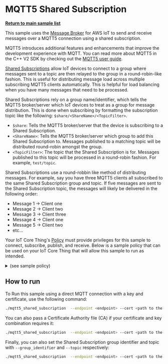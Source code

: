 # MQTT5 Shared Subscription

[**Return to main sample list**](../../README.md)

This sample uses the
[Message Broker](https://docs.aws.amazon.com/iot/latest/developerguide/iot-message-broker.html)
for AWS IoT to send and receive messages over a MQTT5 connection using a shared subscription.

MQTT5 introduces additional features and enhancements that improve the development experience with MQTT. You can read more about MQTT5 in the C++ V2 SDK by checking out the [MQTT5 user guide](../../../documents/MQTT5_Userguide.md).

[Shared Subscriptions](https://docs.aws.amazon.com/iot/latest/developerguide/mqtt.html#mqtt5-shared-subscription) allow IoT devices to connect to a group where messages sent to a topic are then relayed to the group in a round-robin-like fashion. This is useful for distributing message load across multiple subscribing MQTT5 clients automatically. This is helpful for load balancing when you have many messages that need to be processed.

Shared Subscriptions rely on a group name/identifier, which tells the MQTT5 broker/server which IoT devices to treat as a group for message distribution. This is done when subscribing by formatting the subscription topic like the following: `$share/<ShareName>/<TopicFilter>`.
* `$share`: Tells the MQTT5 broker/server that the device is subscribing to a Shared Subscription.
* `<ShareName>`: Tells the MQTT5 broker/server which group to add this Shared Subscription to. Messages published to a matching topic will be distributed round-robin amongst the group.
* `<TopicFilter>`: The topic that the Shared Subscription is for. Messages published to this topic will be processed in a round-robin fashion. For example, `test/topic`.

Shared Subscriptions use a round-robbin like method of distributing messages. For example, say you have three MQTT5 clients all subscribed to the same Shared Subscription group and topic. If five messages are sent to the Shared Subscription topic, the messages will likely be delivered in the following order:
* Message 1 -> Client one
* Message 2 -> Client two
* Message 3 -> Client three
* Message 4 -> Client one
* Message 5 -> Client two
* etc...

Your IoT Core Thing's [Policy](https://docs.aws.amazon.com/iot/latest/developerguide/iot-policies.html) must provide privileges for this sample to connect, subscribe, publish, and receive. Below is a sample policy that can be used on your IoT Core Thing that will allow this sample to run as intended.

<details>
<summary>(see sample policy)</summary>
<pre>
{
  "Version": "2012-10-17",
  "Statement": [
    {
      "Effect": "Allow",
      "Action": [
        "iot:Publish",
        "iot:Receive"
      ],
      "Resource": [
        "arn:aws:iot:<b>region</b>:<b>account</b>:topic/test/topic",
        "arn:aws:iot:<b>region</b>:<b>account</b>:topic/$share/*/test/topic"
      ]
    },
    {
      "Effect": "Allow",
      "Action": [
        "iot:Subscribe"
      ],
      "Resource": [
        "arn:aws:iot:<b>region</b>:<b>account</b>:topicfilter/test/topic",
        "arn:aws:iot:<b>region</b>:<b>account</b>:topicfilter/$share/*/test/topic"
      ]
    },
    {
      "Effect": "Allow",
      "Action": [
        "iot:Connect"
      ],
      "Resource": [
        "arn:aws:iot:<b>region</b>:<b>account</b>:client/test-*"
      ]
    }
  ]
}
</pre>

Replace with the following with the data from your AWS account:
* `<region>`: The AWS IoT Core region where you created your AWS IoT Core thing you wish to use with this sample. For example `us-east-1`.
* `<account>`: Your AWS IoT Core account ID. This is the set of numbers in the top right next to your AWS account name when using the AWS IoT Core website.

Note that in a real application, you may want to avoid the use of wildcards in your ClientID and shared subscription group names/identifiers. Wildcards should only be used selectively. Please follow best practices when working with AWS on production applications using the SDK. Also, for the purposes of this sample, please make sure your policy allows a client ID of `test-*` to connect or use `--client_id <client ID here>` to send the client ID your policy supports.

</details>

## How to run

To Run this sample using a direct MQTT connection with a key and certificate, use the following command:

``` sh
./mqtt5_shared_subscription  --endpoint <endpoint> --cert <path to the certificate> --key <path to the private key>
```

You can also pass a Certificate Authority file (CA) if your certificate and key combination requires it:

``` sh
./mqtt5_shared_subscription  --endpoint <endpoint> --cert <path to the certificate> --key <path to the private key> --ca_file <path to root CA>
```

Finally, you can also set the Shared Subscription group identifier and topic with `--group_identifier` and `--topic` respectively:

``` sh
./mqtt5_shared_subscription  --endpoint <endpoint> --cert <path to the certificate> --key <path to the private key> --group_identifier <group identifier> --topic <topic>
```
